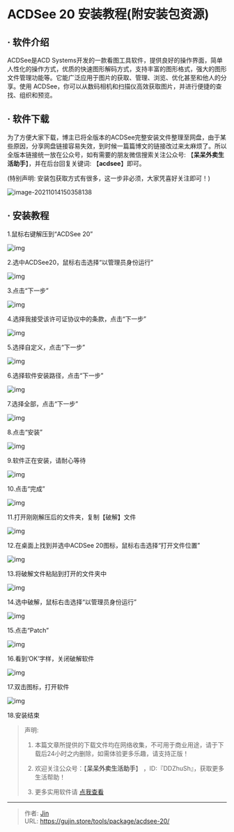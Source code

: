 # ACDSee 20 安装教程(附安装包资源)


## · 软件介绍
ACDSee是ACD Systems开发的一款看图工具软件，提供良好的操作界面，简单人性化的操作方式，优质的快速图形解码方式，支持丰富的图形格式，强大的图形文件管理功能等。它能广泛应用于图片的获取、管理、浏览、优化甚至和他人的分享。使用 ACDSee，你可以从数码相机和扫描仪高效获取图片，并进行便捷的查找、组织和预览。

## · 软件下载
为了方便大家下载，博主已将全版本的ACDSee完整安装文件整理至网盘，由于某些原因，分享网盘链接容易失效，到时候一篇篇博文的链接改过来太麻烦了。所以全版本链接统一放在公众号，如有需要的朋友微信搜索关注公众号: 【**呆呆外卖生活助手**】，并在后台回复关键词: 【**acdsee**】即可。

(特别声明: 安装包获取方式有很多，这一步非必须，大家凭喜好关注即可！)

![image-20211014150358138](https://img.gujin.store/img/image-20211014150358138.png)

## · 安装教程

1.鼠标右键解压到“ACDSee 20”

![img](https://img.gujin.store/img/v2-6e1de3e33a3a1c666743cf53c36c4452_720w.png)



2.选中ACDSee20，鼠标右击选择“以管理员身份运行”

![img](https://img.gujin.store/img/v2-b9da18df630539d0dda8e0cdb9dfb2f3_720w.png)



3.点击“下一步”

![img](https://img.gujin.store/img/v2-f6a9e0b05e750b8d22e5d132ac1ab870_720w.png)



4.选择我接受该许可证协议中的条款，点击“下一步”

![img](https://img.gujin.store/img/v2-0c8c3ed4a9f957b71e777d8f1992a23f_720w.png)



5.选择自定义，点击“下一步”

![img](https://img.gujin.store/img/v2-e578287a1dd9e23ac542e7c13b725f91_720w.png)



6.选择软件安装路径，点击“下一步”

![img](https://img.gujin.store/img/v2-d874ff3b8375b4b76776d07b388e9b90_720w.png)



7.选择全部，点击“下一步”



![img](https://img.gujin.store/img/v2-e28e3005145332e78e0980ede8526f02_720w.png)

8.点击“安装”

![img](https://img.gujin.store/img/v2-638c862af712036f568e0eb9820b462a_720w.png)



9.软件正在安装，请耐心等待

![img](https://img.gujin.store/img/v2-759c07c4fee434b151722d4e3b1a41c9_720w.png)



10.点击“完成”

![img](https://img.gujin.store/img/v2-ff47a9be47c4a0b02ebbb6e72225bd62_720w.png)



11.打开刚刚解压后的文件夹，复制【破解】文件

![img](https://img.gujin.store/img/v2-11e5b73193daf506411072ad674733f1_720w.png)



12.在桌面上找到并选中ACDSee 20图标，鼠标右击选择“打开文件位置”

![img](https://img.gujin.store/img/v2-05098b4e1fee021335532e209341f328_720w.png)



13.将破解文件粘贴到打开的文件夹中

![img](https://img.gujin.store/img/v2-818c755756b9a94420470635cf176f19_720w.png)



14.选中破解，鼠标右击选择“以管理员身份运行”

![img](https://img.gujin.store/img/v2-b84a80e437135ff42b067fa98a1d9987_720w.png)



15.点击“Patch”

![img](https://img.gujin.store/img/v2-4d0dbdbe4a5e446fddc816d3921d7d29_720w.png)



16.看到‘OK’字样，关闭破解软件

![img](https://img.gujin.store/img/v2-87b544793c1e793d6867e016c9300050_720w.png)



17.双击图标，打开软件

![img](https://img.gujin.store/img/v2-e3f0edc0b82b239d6472f94e07cb80b7_720w.png)



18.安装结束




> 声明: 
>
> 1. 本篇文章所提供的下载文件均在网络收集，不可用于商业用途，请于下载后24小时之内删除，如需体验更多乐趣，请支持正版！
>
> 2. 欢迎关注公众号：【**呆呆外卖生活助手**】 ，ID:『DDZhuSh』，获取更多生活帮助！
>
> 3. 更多实用软件请  [点我查看](/tools)


---

> 作者: [Jin](https://img.gujin.store/img/favicon.ico)  
> URL: https://gujin.store/tools/package/acdsee-20/  

